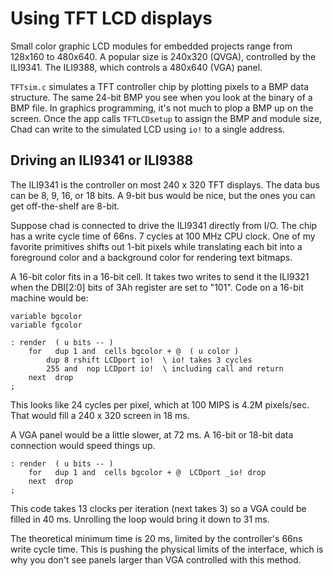 # Using TFT LCD displays

Small color graphic LCD modules for embedded projects range from 128x160
to 480x640. A popular size is 240x320 (QVGA), controlled by the ILI9341.
The ILI9388, which controls a 480x640 (VGA) panel.

`TFTsim.c` simulates a TFT controller chip by plotting pixels to a BMP data
structure. The same 24-bit BMP you see when you look at the binary of a BMP
file. In graphics programming, it's not much to plop a BMP up on the screen.
Once the app calls `TFTLCDsetup` to assign the BMP and module size,
Chad can write to the simulated LCD using `io!` to a single address.

## Driving an ILI9341 or ILI9388

The ILI9341 is the controller on most 240 x 320 TFT displays.
The data bus can be 8, 9, 16, or 18 bits.
A 9-bit bus would be nice, but the ones you can get off-the-shelf are 8-bit.

Suppose chad is connected to drive the ILI9341 directly from I/O.
The chip has a write cycle time of 66ns. 7 cycles at 100 MHz CPU clock.
One of my favorite primitives shifts out 1-bit pixels while translating each bit
into a foreground color and a background color for rendering text bitmaps.

A 16-bit color fits in a 16-bit cell. It takes two writes to send it the
ILI9321 when the DBI\[2:0] bits of 3Ah register are set to "101".
Code on a 16-bit machine would be:

```forth
variable bgcolor
variable fgcolor

: render  ( u bits -- )
    for   dup 1 and  cells bgcolor + @  ( u color )
        dup 8 rshift LCDport io!  \ io! takes 3 cycles
	    255 and  nop LCDport io!  \ including call and return
    next  drop
;
```

This looks like 24 cycles per pixel, which at 100 MIPS is 4.2M pixels/sec.
That would fill a 240 x 320 screen in 18 ms.

A VGA panel would be a little slower, at 72 ms. A 16-bit or 18-bit data
connection would speed things up.

```
: render  ( u bits -- )
    for   dup 1 and  cells bgcolor + @  LCDport _io! drop
    next  drop
;
```

This code takes 13 clocks per iteration (next takes 3) so a VGA could be filled
in 40 ms. Unrolling the loop would bring it down to 31 ms.

The theoretical minimum time is 20 ms, limited by the controller's 66ns write
cycle time. This is pushing the physical limits of the interface, which is why
you don't see panels larger than VGA controlled with this method.  
